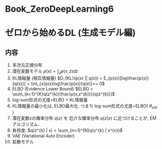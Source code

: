 # Book_ZeroDeepLearning6
# ゼロから始めるDL (生成モデル編)

## 内容
1. 多次元正規分布
2. 潜在変数モデル $p(x) = \int_{z} p(x, z) dz$
3. KL情報量 (相互情報量) $D_{KL}(p(x) || q(x)) = E_{p(x)}[log\frac{p(x)}{q(x)}] = \int_{x}p(x)log\frac{p(x)}{q(x)}>= 0$
4. ELBO (Evidence Lower Bound) $ELBO = \sum_{k=1}^{K}q(z^{k})\frac{p(x,z^{k})}{q(z^{k})}$
5. log-sum形式の尤度=ELBO + KL情報量
6. KL情報量の最小化は, ELBO最大化. つまり log-sum形式の尤度=ELBO( $\theta_{old}$ ) 
7. 潜在変数zの確率分布 $q(z)$ を 厄介な確率分布 $q(z | x)$ に近づけることが, EMアルゴリズム.
8. 負担度: $q(z^{k} | x) = \sum_{n=1}^{N}q(z^{k} | x^{n})$
9. VAE (Variational Auto Encoder)
10. 拡散モデル
